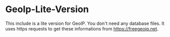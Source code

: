 # GeoIp-Lite-Version
This include is a lite version for GeoIP.
You don't need any database files. It uses https requests to get these informations from https://freegeoip.net. 

